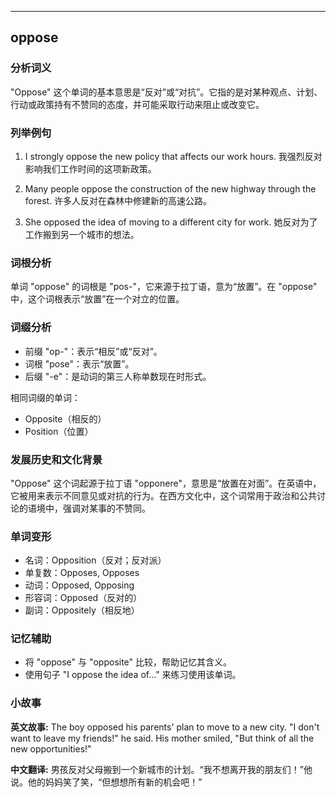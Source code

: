 
---------------
## oppose
### 分析词义
"Oppose" 这个单词的基本意思是“反对”或“对抗”。它指的是对某种观点、计划、行动或政策持有不赞同的态度，并可能采取行动来阻止或改变它。

### 列举例句
1. I strongly oppose the new policy that affects our work hours.
   我强烈反对影响我们工作时间的这项新政策。
   
2. Many people oppose the construction of the new highway through the forest.
   许多人反对在森林中修建新的高速公路。
   
3. She opposed the idea of moving to a different city for work.
   她反对为了工作搬到另一个城市的想法。

### 词根分析
单词 "oppose" 的词根是 "pos-"，它来源于拉丁语，意为“放置”。在 "oppose" 中，这个词根表示“放置”在一个对立的位置。

### 词缀分析
- 前缀 "op-"：表示“相反”或“反对”。
- 词根 "pose"：表示“放置”。
- 后缀 "-e"：是动词的第三人称单数现在时形式。

相同词缀的单词：
- Opposite（相反的）
- Position（位置）

### 发展历史和文化背景
"Oppose" 这个词起源于拉丁语 "opponere"，意思是“放置在对面”。在英语中，它被用来表示不同意见或对抗的行为。在西方文化中，这个词常用于政治和公共讨论的语境中，强调对某事的不赞同。

### 单词变形
- 名词：Opposition（反对；反对派）
- 单复数：Opposes, Opposes
- 动词：Opposed, Opposing
- 形容词：Opposed（反对的）
- 副词：Oppositely（相反地）

### 记忆辅助
- 将 "oppose" 与 "opposite" 比较，帮助记忆其含义。
- 使用句子 "I oppose the idea of..." 来练习使用该单词。

### 小故事
**英文故事:**
The boy opposed his parents' plan to move to a new city. "I don't want to leave my friends!" he said. His mother smiled, "But think of all the new opportunities!"

**中文翻译:**
男孩反对父母搬到一个新城市的计划。“我不想离开我的朋友们！”他说。他的妈妈笑了笑，“但想想所有新的机会吧！”

